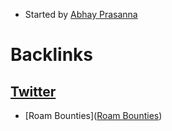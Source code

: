 - Started by [Abhay Prasanna](<Abhay Prasanna.md>)

# Backlinks
## [Twitter](<Twitter.md>)
- [Roam Bounties]([Roam Bounties](<Roam Bounties.md>))

